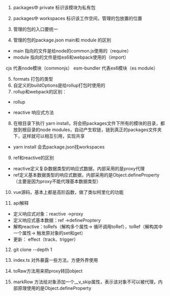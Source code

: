 1. packages中 private 标识该模块为私有包

2. packages中 workspaces 标识该工作空间，管理的包放置的位置

3. 管理的包的入口要统一

4. 管理的包的package.json  main和 module 的区别
- main 指向的文件是给node的common.js使用的（require）
- module 指向的文件是给es6和webpack使用的（import）

cjs 代表node模块（commonjs）
esm-bundler 代表es6模块（es module）

5. formats 打包的类型
6. 自定义的buildOptions是给rollup打包时使用的
7. rollup和webpack的区别：
- rollup



- reactive 响应式方法

8. 在根目录下执行 yarn install，将会把packages文件下所有的模块的目录，都放到根目录的node modules，自动产生软链，链到真正的packages文件夹下，这样就可以相互引用，实现共享
- yarn install 会去package.json找workspaces


9. ref和reactive的区别
- reactive定义复杂数据类型的响应式数据，内部采用的是proxy代理
- ref定义基本数据类型的响应式数据，内部采用的是Object.defineProperty（主要是因为proxy不能代理基本数据类型）

10. vue源码，基本上都是高阶函数，做了类似柯里化的功能

11. api解释
- 定义响应式对象：reactive ->proxy
- 定义响应式基本数据：ref ->defineProptery
- 解构reactive：toRefs（解构多个属性-> 循环调用toRef），toRef（解构其中一个属性-> 触发原对象的set和get）
- 更新： effect（track、trigger）

12. git clone --depth 1

13. index.ts 对外暴露一些方法，方便外界使用

14. toRaw方法用来把proxy转回object

15. markRow 方法给对象添加一个__v_skip属性，表示该对象不可以被代理，内部原理使用的是Object.defineProperty


